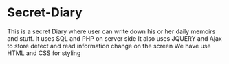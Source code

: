 # Secret-Diary
This is a secret Diary where user can write down his or her daily memoirs and stuff.
It uses SQL and PHP on server side
It also uses JQUERY and Ajax to store detect and read information change on the screen
We have use HTML and CSS for styling
